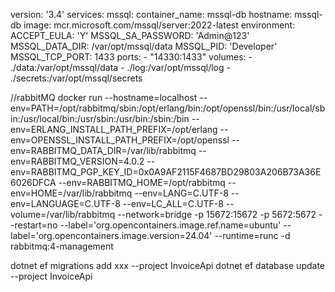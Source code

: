 version: '3.4'
services:
  mssql:
    container_name: mssql-db
    hostname: mssql-db
    image: mcr.microsoft.com/mssql/server:2022-latest
    environment:
      ACCEPT_EULA: 'Y'
      MSSQL_SA_PASSWORD: 'Admin@123'
      MSSQL_DATA_DIR: /var/opt/mssql/data
      MSSQL_PID: 'Developer' 
      MSSQL_TCP_PORT: 1433 
    ports: 
      - "14330:1433"
    volumes:
      - ./data:/var/opt/mssql/data
      - ./log:/var/opt/mssql/log
      - ./secrets:/var/opt/mssql/secrets  

//rabbitMQ
docker run --hostname=localhost --env=PATH=/opt/rabbitmq/sbin:/opt/erlang/bin:/opt/openssl/bin:/usr/local/sbin:/usr/local/bin:/usr/sbin:/usr/bin:/sbin:/bin --env=ERLANG_INSTALL_PATH_PREFIX=/opt/erlang --env=OPENSSL_INSTALL_PATH_PREFIX=/opt/openssl --env=RABBITMQ_DATA_DIR=/var/lib/rabbitmq --env=RABBITMQ_VERSION=4.0.2 --env=RABBITMQ_PGP_KEY_ID=0x0A9AF2115F4687BD29803A206B73A36E6026DFCA --env=RABBITMQ_HOME=/opt/rabbitmq --env=HOME=/var/lib/rabbitmq --env=LANG=C.UTF-8 --env=LANGUAGE=C.UTF-8 --env=LC_ALL=C.UTF-8 --volume=/var/lib/rabbitmq --network=bridge -p 15672:15672 -p 5672:5672 --restart=no --label='org.opencontainers.image.ref.name=ubuntu' --label='org.opencontainers.image.version=24.04' --runtime=runc -d rabbitmq:4-management

dotnet ef migrations add xxx --project InvoiceApi
dotnet ef database update --project InvoiceApi